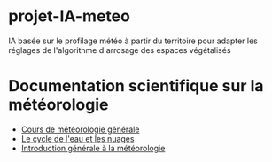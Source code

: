 # projet-IA-meteo
IA basée sur le profilage météo à partir du territoire pour adapter les réglages de l'algorithme d'arrosage des espaces végétalisés

# Documentation scientifique sur la météorologie

* [Cours de météorologie générale](<https://www.meteocontact.fr/pour-aller-plus-loin/cours>)
* [Le cycle de l'eau et les nuages](<https://www.meteocontact.fr/pour-aller-plus-loin/le-cycle-de-l-eau-et-les-nuages>)
* [Introduction générale à la météorologie](<https://www.meteocontact.fr/pour-aller-plus-loin/introduction-generale-a-la-meteorologie>)
